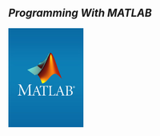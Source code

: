 
## ***_Programming With MATLAB_***


<img src="https://github.com/Godson-Thomas/MATLAB/blob/master/_zmatlab-logo.jpg" width="150">